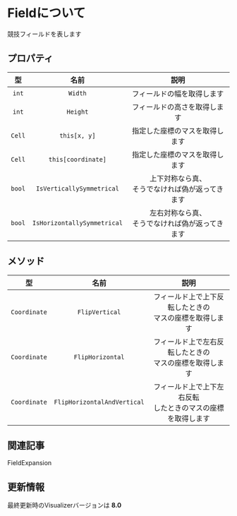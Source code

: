 # Fieldについて

競技フィールドを表します

## プロパティ

|型|名前|説明|
|:-:|:-:|:-:|
|`int`|`Width`|フィールドの幅を取得します|
|`int`|`Height`|フィールドの高さを取得します|
|`Cell`|`this[x, y]`|指定した座標のマスを取得します|
|`Cell`|`this[coordinate]`|指定した座標のマスを取得します|
|`bool`|`IsVerticallySymmetrical`|上下対称なら真、<br>そうでなければ偽が返ってきます|
|`bool`|`IsHorizontallySymmetrical`|左右対称なら真、<br>そうでなければ偽が返ってきます|

## メソッド

|型|名前|説明|
|:-:|:-:|:-:|
|`Coordinate`|`FlipVertical`|フィールド上で上下反転したときの<br>マスの座標を取得します|
|`Coordinate`|`FlipHorizontal`|フィールド上で左右反転したときの<br>マスの座標を取得します|
|`Coordinate`|`FlipHorizontalAndVertical`|フィールド上で上下左右反転<br>したときのマスの座標を取得します|

## 関連記事

FieldExpansion

## 更新情報

最終更新時のVisualizerバージョンは **8.0**